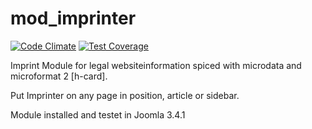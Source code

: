 # mod_imprinter

[![Code Climate](https://codeclimate.com/github/msritzenhoff/mod_imprinter/badges/gpa.svg)](https://codeclimate.com/github/msritzenhoff/mod_imprinter) [![Test Coverage](https://codeclimate.com/github/msritzenhoff/mod_imprinter/badges/coverage.svg)](https://codeclimate.com/github/msritzenhoff/mod_imprinter)

Imprint Module for legal websiteinformation spiced with microdata and microformat 2 [h-card].

Put Imprinter on any page in position, article or sidebar.

Module installed and testet in Joomla 3.4.1

